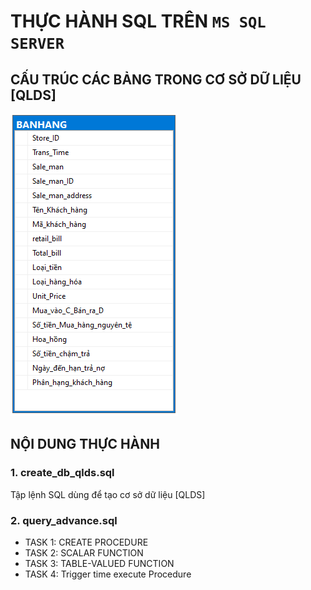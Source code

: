 # THỰC HÀNH SQL TRÊN **`MS SQL SERVER`**

## CẤU TRÚC CÁC BẢNG TRONG CƠ SỞ DỮ LIỆU [QLDS]

![quan-ly-doanh-so-db](diagrams_qlds_db.png)

## NỘI DUNG THỰC HÀNH

### 1. create_db_qlds.sql

Tập lệnh SQL dùng để tạo cơ sở dữ liệu [QLDS]

### 2. query_advance.sql

- TASK 1: CREATE PROCEDURE
- TASK 2: SCALAR FUNCTION
- TASK 3: TABLE-VALUED FUNCTION
- TASK 4: Trigger time execute Procedure
